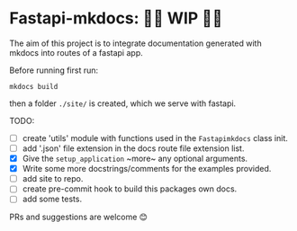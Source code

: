 # Fastapi-mkdocs: 🚧🚧  WIP 🚧🚧

The aim of this project is to integrate documentation generated with mkdocs into routes of a fastapi app.

Before running first run:
```
mkdocs build
```
then a folder `./site/` is created, which we serve with fastapi.

TODO:

- [ ] create 'utils' module with functions used in the `Fastapimkdocs` class init.
- [ ] add '.json' file extension in the docs route file extension list.
- [x] Give the `setup_application` ~more~ any optional arguments.
- [x] Write some more docstrings/comments for the examples provided.
- [ ] add site to repo.
- [ ] create pre-commit hook to build this packages own docs.
- [ ] add some tests.

PRs and suggestions are welcome 😊
